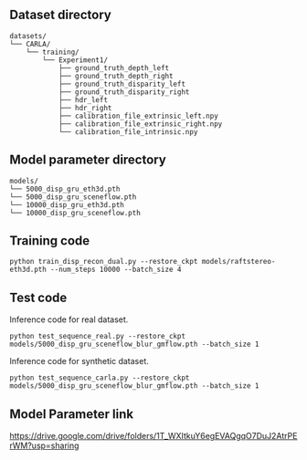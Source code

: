 ## Dataset directory
```
datasets/
└── CARLA/
    └── training/
        └── Experiment1/
            ├── ground_truth_depth_left
            ├── ground_truth_depth_right
            ├── ground_truth_disparity_left
            ├── ground_truth_disparity_right
            ├── hdr_left
            ├── hdr_right
            ├── calibration_file_extrinsic_left.npy
            ├── calibration_file_extrinsic_right.npy
            └── calibration_file_intrinsic.npy
```

## Model parameter directory
```
models/
└── 5000_disp_gru_eth3d.pth
└── 5000_disp_gru_sceneflow.pth
└── 10000_disp_gru_eth3d.pth
└── 10000_disp_gru_sceneflow.pth

```


## Training code

```
python train_disp_recon_dual.py --restore_ckpt models/raftstereo-eth3d.pth --num_steps 10000 --batch_size 4
```

## Test code
Inference code for real dataset.
```
python test_sequence_real.py --restore_ckpt models/5000_disp_gru_sceneflow_blur_gmflow.pth --batch_size 1
```

Inference code for synthetic dataset.
```
python test_sequence_carla.py --restore_ckpt models/5000_disp_gru_sceneflow_blur_gmflow.pth --batch_size 1
```

## Model Parameter link
https://drive.google.com/drive/folders/1T_WXItkuY6egEVAQgqO7DuJ2AtrPErWM?usp=sharing

